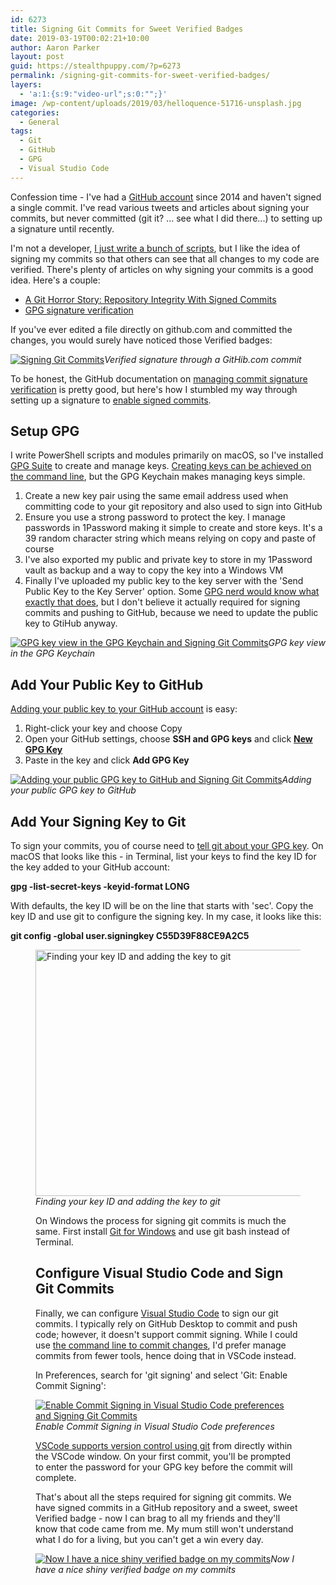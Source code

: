 ```yaml
---
id: 6273
title: Signing Git Commits for Sweet Verified Badges
date: 2019-03-19T00:02:21+10:00
author: Aaron Parker
layout: post
guid: https://stealthpuppy.com/?p=6273
permalink: /signing-git-commits-for-sweet-verified-badges/
layers:
  - 'a:1:{s:9:"video-url";s:0:"";}'
image: /wp-content/uploads/2019/03/helloquence-51716-unsplash.jpg
categories:
  - General
tags:
  - Git
  - GitHub
  - GPG
  - Visual Studio Code
---
```

Confession time - I've had a [GitHub account](https://github.com/aaronparker?tab=repositories) since 2014 and haven't signed a single commit. I've read various tweets and articles about signing your commits, but never committed (git it? ... see what I did there...) to setting up a signature until recently.

I'm not a developer, [I just write a bunch of scripts](https://stealthpuppy.com/tag/powershell/), but I like the idea of signing my commits so that others can see that all changes to my code are verified. There's plenty of articles on why signing your commits is a good idea. Here's a couple:

  * [A Git Horror Story: Repository Integrity With Signed Commits](https://mikegerwitz.com/2012/05/a-git-horror-story-repository-integrity-with-signed-commits)
  * [GPG signature verification](https://github.blog/2016-04-05-gpg-signature-verification/)

If you've ever edited a file directly on github.com and committed the changes, you would surely have noticed those Verified badges:

[<img src="https://stealthpuppy.com/wp-content/uploads/2019/03/GitHubCommit-1024x397.png" alt="Signing Git Commits" class="wp-image-6275" srcset="https://stealthpuppy.com/wp-content/uploads/2019/03/GitHubCommit-1024x397.png 1024w, https://stealthpuppy.com/wp-content/uploads/2019/03/GitHubCommit-150x58.png 150w, https://stealthpuppy.com/wp-content/uploads/2019/03/GitHubCommit-300x116.png 300w, https://stealthpuppy.com/wp-content/uploads/2019/03/GitHubCommit-768x298.png 768w" sizes="(max-width: 1024px) 100vw, 1024px" />](https://stealthpuppy.com/wp-content/uploads/2019/03/GitHubCommit.png)*Verified signature through a GitHib.com commit*

To be honest, the GitHub documentation on [managing commit signature verification](https://help.github.com/en/articles/managing-commit-signature-verification) is pretty good, but here's how I stumbled my way through setting up a signature to [enable signed commits](https://help.github.com/en/articles/managing-commit-signature-verification).

## Setup GPG

I write PowerShell scripts and modules primarily on macOS, so I've installed [GPG Suite](https://gpgtools.org/) to create and manage keys. [Creating keys can be achieved on the command line](https://help.github.com/en/articles/generating-a-new-gpg-key), but the GPG Keychain makes managing keys simple.

  1. Create a new key pair using the same email address used when committing code to your git repository and also used to sign into GitHub
  2. Ensure you use a strong password to protect the key. I manage passwords in 1Password making it simple to create and store keys. It's a 39 random character string which means relying on copy and paste of course
  3. I've also exported my public and private key to store in my 1Password vault as backup and a way to copy the key into a Windows VM
  4. Finally I've uploaded my public key to the key server with the 'Send Public Key to the Key Server' option. Some [GPG nerd would know what exactly that does](https://sks-keyservers.net/overview-of-pools.php), but I don't believe it actually required for signing commits and pushing to GitHub, because we need to update the public key to GtiHub anyway.

[<img src="https://stealthpuppy.com/wp-content/uploads/2019/03/GPG-Key-1024x645.png" alt="GPG key view in the GPG Keychain and Signing Git Commits" class="wp-image-6277" srcset="https://stealthpuppy.com/wp-content/uploads/2019/03/GPG-Key-1024x645.png 1024w, https://stealthpuppy.com/wp-content/uploads/2019/03/GPG-Key-150x94.png 150w, https://stealthpuppy.com/wp-content/uploads/2019/03/GPG-Key-300x189.png 300w, https://stealthpuppy.com/wp-content/uploads/2019/03/GPG-Key-768x483.png 768w" sizes="(max-width: 1024px) 100vw, 1024px" />](https://stealthpuppy.com/wp-content/uploads/2019/03/GPG-Key.png)*GPG key view in the GPG Keychain* 

## Add Your Public Key to GitHub

[Adding your public key to your GitHub account](https://help.github.com/en/articles/adding-a-new-gpg-key-to-your-github-account) is easy: 

  1. Right-click your key and choose Copy
  2. Open your GitHub settings, choose **SSH and GPG keys** and click **[New GPG Key](https://github.com/settings/gpg/new)**
  3. Paste in the key and click **Add GPG Key**

[<img src="https://stealthpuppy.com/wp-content/uploads/2019/03/AddGPGKey-1024x482.png" alt="Adding your public GPG key to GitHub and Signing Git Commits" class="wp-image-6279" srcset="https://stealthpuppy.com/wp-content/uploads/2019/03/AddGPGKey-1024x482.png 1024w, https://stealthpuppy.com/wp-content/uploads/2019/03/AddGPGKey-150x71.png 150w, https://stealthpuppy.com/wp-content/uploads/2019/03/AddGPGKey-300x141.png 300w, https://stealthpuppy.com/wp-content/uploads/2019/03/AddGPGKey-768x361.png 768w, https://stealthpuppy.com/wp-content/uploads/2019/03/AddGPGKey.png 1578w" sizes="(max-width: 1024px) 100vw, 1024px" />](https://stealthpuppy.com/wp-content/uploads/2019/03/AddGPGKey.png)*Adding your public GPG key to GitHub* 

## Add Your Signing Key to Git

To sign your commits, you of course need to [tell git about your GPG key](https://help.github.com/en/articles/telling-git-about-your-signing-key). On macOS that looks like this - in Terminal, list your keys to find the key ID for the key added to your GitHub account:

<p class="customcode">
  <strong>gpg -list-secret-keys -keyid-format LONG</strong>
</p>

With defaults, the key ID will be on the line that starts with 'sec'. Copy the key ID and use git to configure the signing key. In my case, it looks like this:

<p class="customcode">
  <strong>git config -global user.signingkey C55D39F88CE9A2C5</strong>
</p><figure class="wp-block-image is-resized">

[<img src="https://stealthpuppy.com/wp-content/uploads/2019/03/gitconfig-1024x696.png" alt="Finding your key ID and adding the key to git" class="wp-image-6281" width="580" height="394" srcset="https://stealthpuppy.com/wp-content/uploads/2019/03/gitconfig-1024x696.png 1024w, https://stealthpuppy.com/wp-content/uploads/2019/03/gitconfig-150x102.png 150w, https://stealthpuppy.com/wp-content/uploads/2019/03/gitconfig-300x204.png 300w, https://stealthpuppy.com/wp-content/uploads/2019/03/gitconfig-768x522.png 768w" sizes="(max-width: 580px) 100vw, 580px" />](https://stealthpuppy.com/wp-content/uploads/2019/03/gitconfig.png)*Finding your key ID and adding the key to git* 

On Windows the process for signing git commits is much the same. First install [Git for Windows](https://gitforwindows.org/) and use git bash instead of Terminal.

## Configure Visual Studio Code and Sign Git Commits

Finally, we can configure [Visual Studio Code](https://code.visualstudio.com/) to sign our git commits. I typically rely on GitHub Desktop to commit and push code; however, it doesn't support commit signing. While I could use [the command line to commit changes](https://help.github.com/en/articles/signing-commits), I'd prefer manage commits from fewer tools, hence doing that in VSCode instead.

In Preferences, search for 'git signing' and select 'Git: Enable Commit Signing':

[<img src="https://stealthpuppy.com/wp-content/uploads/2019/03/VSCode-GitSigning-1024x625.png" alt="Enable Commit Signing in Visual Studio Code preferences and Signing Git Commits" class="wp-image-6282" srcset="https://stealthpuppy.com/wp-content/uploads/2019/03/VSCode-GitSigning-1024x625.png 1024w, https://stealthpuppy.com/wp-content/uploads/2019/03/VSCode-GitSigning-150x92.png 150w, https://stealthpuppy.com/wp-content/uploads/2019/03/VSCode-GitSigning-300x183.png 300w, https://stealthpuppy.com/wp-content/uploads/2019/03/VSCode-GitSigning-768x469.png 768w" sizes="(max-width: 1024px) 100vw, 1024px" />](https://stealthpuppy.com/wp-content/uploads/2019/03/VSCode-GitSigning.png)*Enable Commit Signing in Visual Studio Code preferences* 

[VSCode supports version control using git](https://code.visualstudio.com/docs/introvideos/versioncontrol) from directly within the VSCode window. On your first commit, you'll be prompted to enter the password for your GPG key before the commit will complete.

That's about all the steps required for signing git commits. We have signed commits in a GitHub repository and a sweet, sweet Verified badge - now I can brag to all my friends and they'll know that code came from me. My mum still won't understand what I do for a living, but you can't get a win every day.

[<img src="https://stealthpuppy.com/wp-content/uploads/2019/03/Verified.gif" alt="Now I have a nice shiny verified badge on my commits" class="wp-image-6280" />](https://stealthpuppy.com/wp-content/uploads/2019/03/Verified.gif)*Now I have a nice shiny verified badge on my commits* 
